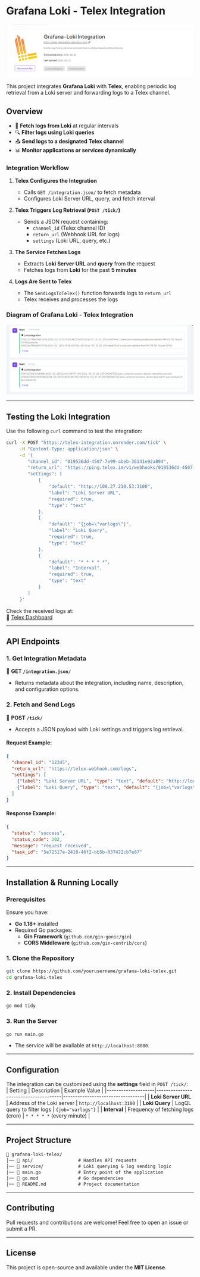 # **Grafana Loki - Telex Integration**  
![Integration Diagram](./telexlogs2.png)  


This project integrates **Grafana Loki** with **Telex**, enabling periodic log retrieval from a Loki server and forwarding logs to a Telex channel.

## **Overview**  
- 📡 **Fetch logs from Loki** at regular intervals  
- 🔍 **Filter logs using Loki queries**  
- 📤 **Send logs to a designated Telex channel**  
- 📊 **Monitor applications or services dynamically**  

### **Integration Workflow**  
1. **Telex Configures the Integration**  
   - Calls `GET /integration.json/` to fetch metadata  
   - Configures Loki Server URL, query, and fetch interval  

2. **Telex Triggers Log Retrieval (`POST /tick/`)**  
   - Sends a JSON request containing:  
     - `channel_id` (Telex channel ID)  
     - `return_url` (Webhook URL for logs)  
     - `settings` (Loki URL, query, etc.)  

3. **The Service Fetches Logs**  
   - Extracts **Loki Server URL** and **query** from the request  
   - Fetches logs from **Loki** for the past **5 minutes**  

4. **Logs Are Sent to Telex**  
   - The `SendLogsToTelex()` function forwards logs to `return_url`  
   - Telex receives and processes the logs  

### **Diagram of Grafana Loki - Telex Integration**  
![Integration Diagram](./telexlogs.png)  

---

## **Testing the Loki Integration**  

Use the following `curl` command to test the integration:  

```sh
curl -X POST "https://telex-integration.onrender.com/tick" \
     -H "Content-Type: application/json" \
     -d '{
        "channel_id": "019536dd-4507-7e99-abeb-36141e92a894",
        "return_url": "https://ping.telex.im/v1/webhooks/019536dd-4507-7e99-abeb-36141e92a894",
        "settings": [
            {
                "default": "http://100.27.210.53:3100",
                "label": "Loki Server URL",
                "required": true,
                "type": "text"
            },
            {
                "default": "{job=\"varlogs\"}",
                "label": "Loki Query",
                "required": true,
                "type": "text"
            },
            {
                "default": "* * * * *",
                "label": "Interval",
                "required": true,
                "type": "text"
            }
        ]
     }'
```

Check the received logs at:  
🔗 [Telex Dashboard](https://telex.im/dashboard/channels/019536dd-4507-7e99-abeb-36141e92a894)  

---

## **API Endpoints**  

### **1. Get Integration Metadata**  
📌 **GET `/integration.json/`**  
- Returns metadata about the integration, including name, description, and configuration options.  

### **2. Fetch and Send Logs**  
📌 **POST `/tick/`**  
- Accepts a JSON payload with Loki settings and triggers log retrieval.  

#### **Request Example:**  
```json
{
  "channel_id": "12345",
  "return_url": "https://telex-webhook.com/logs",
  "settings": [
    {"label": "Loki Server URL", "type": "text", "default": "http://localhost:3100"},
    {"label": "Loki Query", "type": "text", "default": "{job=\"varlogs\"}"}
  ]
}
```

#### **Response Example:**  
```json
{
  "status": "success",
  "status_code": 202,
  "message": "request received",
  "task_id": "5e72517e-2418-46f2-bb5b-837422cb7e87"
}
```

---

## **Installation & Running Locally**  

### **Prerequisites**  
Ensure you have:  
- **Go 1.18+** installed  
- Required Go packages:  
  - **Gin Framework** (`github.com/gin-gonic/gin`)  
  - **CORS Middleware** (`github.com/gin-contrib/cors`)  

### **1. Clone the Repository**  
```sh
git clone https://github.com/yourusername/grafana-loki-telex.git
cd grafana-loki-telex
```

### **2. Install Dependencies**  
```sh
go mod tidy
```

### **3. Run the Server**  
```sh
go run main.go
```
- The service will be available at `http://localhost:8080`.

---

## **Configuration**  
The integration can be customized using the **settings** field in `POST /tick/`:  
| Setting            | Description                          | Example Value                    |
|--------------------|--------------------------------------|----------------------------------|
| **Loki Server URL** | Address of the Loki server         | `http://localhost:3100`         |
| **Loki Query**     | LogQL query to filter logs         | `{job="varlogs"}`               |
| **Interval**       | Frequency of fetching logs (cron)  | `* * * * *` (every minute)      |

---

## **Project Structure**  
```
📂 grafana-loki-telex/
│── 📁 api/                 # Handles API requests
│── 📁 service/             # Loki querying & log sending logic
│── 📄 main.go              # Entry point of the application
│── 📄 go.mod               # Go dependencies
│── 📄 README.md            # Project documentation
```

---

## **Contributing**  
Pull requests and contributions are welcome! Feel free to open an issue or submit a PR.

---

## **License**  
This project is open-source and available under the **MIT License**.
